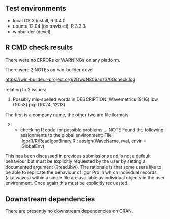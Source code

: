 ## Test environments
* local OS X install, R 3.4.0
* ubuntu 12.04 (on travis-ci), R 3.3.3
* winbuilder (devel)

## R CMD check results
There were no ERRORs or WARNINGs on any platform.

There were 2 NOTEs on win-builder devel

https://win-builder.r-project.org/2DwcN806anz3/00check.log

relating to 2 issues:

1. Possibly mis-spelled words in DESCRIPTION:
  Wavemetrics (9:16)
  ibw (10:53)
  pxp (10:24, 12:13)

The first is a company name, the other two are file formats.

2. * checking R code for possible problems ... NOTE
Found the following assignments to the global environment:
File 'IgorR/R/ReadIgorBinary.R':
  assign(WaveName, rval, envir = .GlobalEnv)

This has been discussed in previous submissions and is not a default behaviour
but must be explicitly requested by the user by setting a documented argument
(?read.ibw). The rationale is that some users like to be able to replicate the
behaviour of Igor Pro in which individual records (aka waves) within a single
file are available as individual objects in the user environment. Once again
this must be explicitly requested.

## Downstream dependencies
There are presently no downstream dependencies on CRAN.
